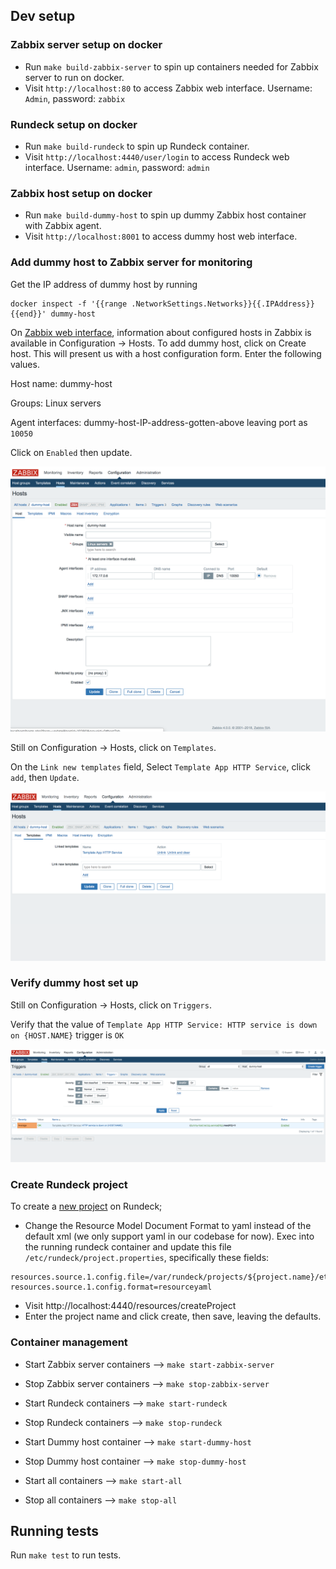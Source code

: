 ## Dev setup

### Zabbix server setup on docker
* Run `make build-zabbix-server` to spin up containers needed for Zabbix server to run on docker.
* Visit `http://localhost:80` to access Zabbix web interface. Username: `Admin`, password: `zabbix`

### Rundeck setup on docker
* Run `make build-rundeck` to spin up Rundeck container.
* Visit `http://localhost:4440/user/login` to access Rundeck web interface. Username: `admin`, password: `admin`

### Zabbix host setup on docker
* Run `make build-dummy-host` to spin up dummy Zabbix host container with Zabbix agent.
* Visit `http://localhost:8001` to access dummy host web interface.

### Add dummy host to Zabbix server for monitoring
Get the IP address of dummy host by running
```
docker inspect -f '{{range .NetworkSettings.Networks}}{{.IPAddress}}{{end}}' dummy-host
```

On [Zabbix web interface](http://localhost:80), information about configured hosts in Zabbix is available in Configuration → Hosts.
To add dummy host, click on Create host. This will present us with a host configuration form. Enter the following values.

Host name: dummy-host

Groups: Linux servers

Agent interfaces: dummy-host-IP-address-gotten-above leaving port as `10050`

Click on `Enabled` then update.

![Photo of Zabbix Host Page](assets/zabbix-host-page.png)

Still on Configuration → Hosts, click on `Templates`.

On the `Link new templates` field, Select `Template App HTTP Service`, click `add`, then `Update`.

![Photo of Zabbix Host Template Page](assets/zabbix-host-template.png)

### Verify dummy host set up
Still on Configuration → Hosts, click on `Triggers`.

Verify that the value of `Template App HTTP Service: HTTP service is down on {HOST.NAME}` trigger is `OK`

![Photo of Zabbix Host Trigger Page](assets/zabbix-trigger-page.png)

### Create Rundeck project
To create a [new project](https://docs.rundeck.com/docs/administration/projects/create-new-project.html) on Rundeck;
* Change the Resource Model Document Format to yaml instead of the default xml (we only support yaml in our codebase for now). Exec into the running rundeck container and update this file `/etc/rundeck/project.properties`, specifically these fields:
```
resources.source.1.config.file=/var/rundeck/projects/${project.name}/etc/resources.yaml
resources.source.1.config.format=resourceyaml
```
* Visit http://localhost:4440/resources/createProject
* Enter the project name and click create, then save, leaving the defaults.

### Container management
* Start Zabbix server containers -->  `make start-zabbix-server`
* Stop Zabbix server containers --> `make stop-zabbix-server`

* Start Rundeck containers --> `make start-rundeck`
* Stop Rundeck containers --> `make stop-rundeck`

* Start Dummy host container --> `make start-dummy-host`
* Stop Dummy host container --> `make stop-dummy-host`

* Start all containers --> `make start-all`
* Stop all containers --> `make stop-all`

## Running tests
Run `make test` to run tests.

